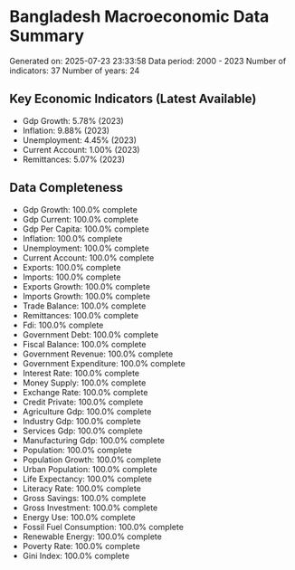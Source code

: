 # Bangladesh Macroeconomic Data Summary
Generated on: 2025-07-23 23:33:58
Data period: 2000 - 2023
Number of indicators: 37
Number of years: 24

## Key Economic Indicators (Latest Available)
- Gdp Growth: 5.78% (2023)
- Inflation: 9.88% (2023)
- Unemployment: 4.45% (2023)
- Current Account: 1.00% (2023)
- Remittances: 5.07% (2023)

## Data Completeness
- Gdp Growth: 100.0% complete
- Gdp Current: 100.0% complete
- Gdp Per Capita: 100.0% complete
- Inflation: 100.0% complete
- Unemployment: 100.0% complete
- Current Account: 100.0% complete
- Exports: 100.0% complete
- Imports: 100.0% complete
- Exports Growth: 100.0% complete
- Imports Growth: 100.0% complete
- Trade Balance: 100.0% complete
- Remittances: 100.0% complete
- Fdi: 100.0% complete
- Government Debt: 100.0% complete
- Fiscal Balance: 100.0% complete
- Government Revenue: 100.0% complete
- Government Expenditure: 100.0% complete
- Interest Rate: 100.0% complete
- Money Supply: 100.0% complete
- Exchange Rate: 100.0% complete
- Credit Private: 100.0% complete
- Agriculture Gdp: 100.0% complete
- Industry Gdp: 100.0% complete
- Services Gdp: 100.0% complete
- Manufacturing Gdp: 100.0% complete
- Population: 100.0% complete
- Population Growth: 100.0% complete
- Urban Population: 100.0% complete
- Life Expectancy: 100.0% complete
- Literacy Rate: 100.0% complete
- Gross Savings: 100.0% complete
- Gross Investment: 100.0% complete
- Energy Use: 100.0% complete
- Fossil Fuel Consumption: 100.0% complete
- Renewable Energy: 100.0% complete
- Poverty Rate: 100.0% complete
- Gini Index: 100.0% complete
